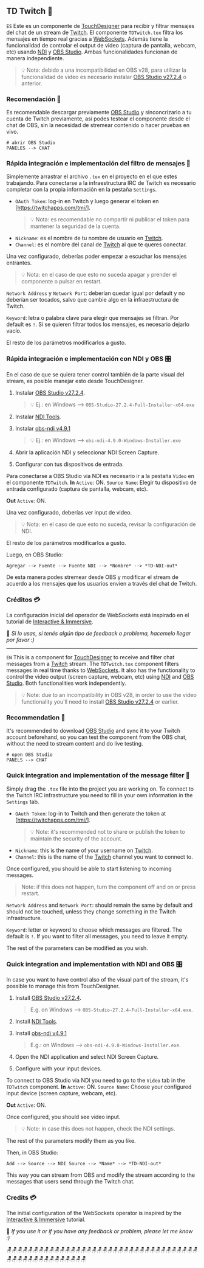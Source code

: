 ﻿## TD Twitch 💬

`ES`
Este es un componente de [TouchDesigner](https://derivative.ca/) para recibir y filtrar mensajes del chat de un stream de [Twitch](https://www.twitch.tv/).
El componente `TDTwitch.tox` filtra los mensajes en tiempo real gracias a [WebSockets](https://developer.mozilla.org/es/docs/Web/API/WebSockets_API). Además tiene la funcionalidad de controlar el output de video (captura de pantalla, webcam, etc) usando [NDI](https://www.ndi.tv/tools/) y [OBS Studio](https://obsproject.com/es/download). Ambas funcionalidades funcionan de manera independiente.
> 💡 Nota: debido a una incompatibilidad en OBS v28, para utilizar la funcionalidad de video es necesario instalar [OBS Studio v27.2.4](https://github.com/obsproject/obs-studio/releases/tag/27.2.4) o anterior.


### Recomendación 🚧
Es recomendable descargar previamente [OBS Studio](https://obsproject.com/es/download) y sinconcrizarlo a tu cuenta de Twitch previamente, así podes testear el componente desde el chat de OBS, sin la necesidad de stremear contenido o hacer pruebas en vivo.

```
# abrir OBS Studio
PANELES --> CHAT
```

### Rápida integración e implementación del filtro de mensajes 🚩 

Simplemente arrastrar el archivo `.tox` en el proyecto en el que estes trabajando.
Para conectarse a la infraestructura IRC de Twitch es necesario completar con la propia información en la pestaña `Settings`.

- `OAuth Token`: log-in en Twitch y luego generar el token en [https://twitchapps.com/tmi/].
	> 💡 Nota: es recomendable no compartir ni publicar el token para mantener la seguridad de la cuenta.
- `Nickname`: es el nombre de tu nombre de usuario en [Twitch](https://www.twitch.tv/).
- `Channel`: es el nombre del canal de [Twitch](https://www.twitch.tv/) al que te queres conectar.

Una vez configurado, deberías poder empezar a escuchar los mensajes entrantes.
> 💡 Nota: en el caso de que esto no suceda apagar y prender el componente o pulsar en restart.

`Network Address` y `Network Port`: deberían quedar igual por default y no deberían ser tocados, salvo que cambie algo en la infraestructura de Twitch.

`Keyword`: letra o palabra clave para elegir que mensajes se filtran. Por default es `!`. Si se quieren filtrar todos los mensajes, es necesario dejarlo vacío.

El resto de los parámetros modificarlos a gusto.

### Rápida integración e implementación con NDI y OBS 🎛

En el caso de que se quiera tener control también de la parte visual del stream, es posible manejar esto desde TouchDesigner.

1. Instalar [OBS Studio v27.2.4](https://github.com/obsproject/obs-studio/releases/tag/27.2.4).
	> 💡 Ej.: en Windows --> `OBS-Studio-27.2.4-Full-Installer-x64.exe`

2. Instalar [NDI Tools](https://www.ndi.tv/tools/).

3. Instalar [obs-ndi v4.9.1](https://github.com/Palakis/obs-ndi/releases/tag/4.9.1)
	> 💡 Ej.: en Windows --> `obs-ndi-4.9.0-Windows-Installer.exe`

4. Abrir la aplicación NDI y seleccionar NDI Screen Capture.

5. Configurar con tus dispositivos de entrada.

Para conectarse a OBS Studio via NDI es necesario ir a la pestaña `Video` en el componente `TDTwitch`.
**In** `Active`: ON.
`Source Name`: Elegir tu dispositivo de entrada configurado (captura de pantalla, webcam, etc).

**Out** `Active`: ON.

Una vez configurado, deberías ver input de video.
> 💡 Nota: en el caso de que esto no suceda, revisar la configuración de NDI.

El resto de los parámetros modificarlos a gusto.

Luego, en OBS Studio:

```
Agregar --> Fuente --> Fuente NDI --> *Nombre* --> *TD-NDI-out*
```

De esta manera podes stremear desde OBS y modificar el stream de acuerdo a los mensajes que los usuarios envien a través del chat de Twitch.

### Créditos 💳

La configuración inicial del operador de WebSockets está inspirado en el tutorial de [Interactive & Immersive](https://interactiveimmersive.io/blog/content-inputs/twitch-chat-in-touchdesigner/).

👋 *Si lo usas, si tenés algún tipo de feedback o problema, hacemelo llegar por favor :)*

---

`EN`
This is a component for [TouchDesigner](https://derivative.ca/) to receive and filter chat messages from a [Twitch](https://www.twitch.tv/) stream.
The `TDTwitch.tox` component filters messages in real time thanks to [WebSockets](https://developer.mozilla.org/es/docs/Web/API/WebSockets_API). It also has the functionality to control the video output (screen capture, webcam, etc) using [NDI](https://www.ndi.tv/tools/) and [OBS Studio](https://obsproject.com/es/download). Both functionalities work independently.
> 💡 Note: due to an incompatibility in OBS v28, in order to use the video functionality you'll need to install [OBS Studio v27.2.4](https://github.com/obsproject/obs-studio/releases/tag/27.2.4) or earlier.


### Recommendation 🚧
It's recommended to download [OBS Studio](https://github.com/obsproject/obs-studio/releases/tag/27.2.4) and sync it to your Twitch account beforehand, so you can test the component from the OBS chat, without the need to stream content and do live testing.

```
# open OBS Studio
PANELS --> CHAT
```

### Quick integration and implementation of the message filter 🚩 

Simply drag the `.tox` file into the project you are working on.
To connect to the Twitch IRC infrastructure you need to fill in your own information in the `Settings` tab.

- `OAuth Token`: log-in to Twitch and then generate the token at [https://twitchapps.com/tmi/].
	> 💡 Note: it's recommended not to share or publish the token to maintain the security of the account.
- `Nickname`: this is the name of your username on [Twitch](https://www.twitch.tv/).
- `Channel`: this is the name of the [Twitch](https://www.twitch.tv/) channel you want to connect to.

Once configured, you should be able to start listening to incoming messages.
> Note: if this does not happen, turn the component off and on or press restart.

`Network Address` and `Network Port`: should remain the same by default and should not be touched, unless they change something in the Twitch infrastructure.

`Keyword`: letter or keyword to choose which messages are filtered. The default is `!`. If you want to filter all messages, you need to leave it empty.

The rest of the parameters can be modified as you wish.

### Quick integration and implementation with NDI and OBS 🎛

In case you want to have control also of the visual part of the stream, it's possible to manage this from TouchDesigner.

1. Install [OBS Studio v27.2.4](https://github.com/obsproject/obs-studio/releases/tag/27.2.4).
	> E.g. on Windows --> `OBS-Studio-27.2.4-Full-Installer-x64.exe`.

2. Install [NDI Tools](https://www.ndi.tv/tools/).

3. Install [obs-ndi v4.9.1](https://github.com/Palakis/obs-ndi/releases/tag/4.9.1)
	> E.g.: on Windows --> `obs-ndi-4.9.0-Windows-Installer.exe`.

4. Open the NDI application and select NDI Screen Capture.

5. Configure with your input devices.

To connect to OBS Studio via NDI you need to go to the `Video` tab in the `TDTwitch` component.
**In** `Active`: ON.
`Source Name`: Choose your configured input device (screen capture, webcam, etc).

**Out** `Active`: ON.

Once configured, you should see video input.
> 💡 Note: in case this does not happen, check the NDI settings.

The rest of the parameters modify them as you like.

Then, in OBS Studio:

```
Add --> Source --> NDI Source --> *Name* --> *TD-NDI-out*
```

This way you can stream from OBS and modify the stream according to the messages that users send through the Twitch chat.

### Credits 💳

The initial configuration of the WebSockets operator is inspired by the [Interactive & Immersive](https://interactiveimmersive.io/blog/content-inputs/twitch-chat-in-touchdesigner/) tutorial.


👋 *If you use it or if you have any feedback or problem, please let me know :)*

🪑🪑🪑🪑🪑🪑🪑🪑🪑🪑🪑🪑🪑🪑🪑🪑🪑🪑🪑🪑🪑🪑🪑🪑🪑🪑🪑🪑🪑🪑🪑🪑🪑🪑🪑🪑🪑🪑🪑🪑🪑🪑🪑🪑🪑🪑🪑🪑🪑🪑🪑